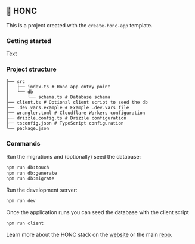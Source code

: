 ## 🪿 HONC

This is a project created with the `create-honc-app` template.

### Getting started
Text

### Project structure

```#
├── src
│   ├── index.ts # Hono app entry point
│   └── db
│       └── schema.ts # Database schema
├── client.ts # Optional client script to seed the db
├── .dev.vars.example # Example .dev.vars file
├── wrangler.toml # Cloudflare Workers configuration
├── drizzle.config.ts # Drizzle configuration
├── tsconfig.json # TypeScript configuration
└── package.json
```

### Commands

Run the migrations and (optionally) seed the database:

```sh
npm run db:touch
npm run db:generate
npm run db:migrate
```

Run the development server:

```sh
npm run dev
```
Once the application runs you can seed the database with the client script

```sh
npm run client
```

Learn more about the HONC stack on the [website](https://honc.dev) or the main [repo](https://github.com/fiberplane/create-honc-app).

